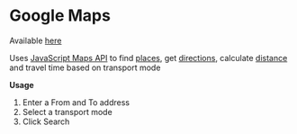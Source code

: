 # Google Maps

Available [here](https://btcellnet.z6.web.core.windows.net/maps)

Uses [JavaScript Maps API](https://developers.google.com/maps/documentation/javascript/overview) 
to find [places](https://developers.google.com/maps/documentation/javascript/places), 
get [directions](https://developers.google.com/maps/documentation/javascript/directions), 
calculate [distance](https://developers.google.com/maps/documentation/distance-matrix) 
and travel time based on transport mode

**Usage**
1. Enter a From and To address
2. Select a transport mode
3. Click Search
